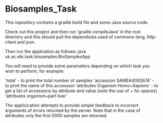# Biosamples_Task

This repository contains a gradle build file and some Java source code. 

Check out this project and then run 'gradle compileJava' in the root directory and this should pull the dependicies used of commons-lang, http-client and json.

Then run the application as follows: java uk.ac.ebi.task.biosamples.BioSamplesApp

You will need to provide some parameters depending on which task you wish to perform, for example:

'total' - to print the total number of samples 
'accession SAMEA4092674' - to print the name of this accession
'attributes Organism Homo+Sapiens' - to get a list of accessions by attribute and value (note the use of + for spaces)
'attributes organism+part liver'

The applicication attempts to provide simple feedback to incorrect arguments of errors returned by the server. Note that in the case of attributes only the first 5000 samples are returned.
